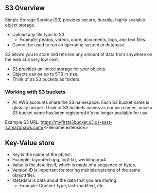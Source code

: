 ## S3 Overview
Simple Storage Service (S3) provides secure, durable, highly scalable object storage.
- Upload any file type to S3
  - Example: photos, videos, code, documents, logs, and text files.
- Cannot be used to run an operating system or database.

S3 allows you to store and retrieve any amount of data from anywhere on the web at a very low cost.
  - S3 provides unlimited storage for your objects.
  - Objects can be up to 5TB in size.
  - Think of as S3 buckets as folders.

  ### Working with S3 buckets
  - All AWS accounts share the S3 namespace. Each S3 bucket name is globally unique. Think of S3 buckets names as domain names, once a S3 bucket name has been registered it's no longer available for use

  Example S3 URL:
  https://myfirsts3bucket.s3.us-east-1.amazonaws.com/<Filename.extension>

## Key-Value store
 - Key is the name of the object.
  - Example: tayontech.jpg, log1.txt, wedding.mp4
- Value is the data itself, which is made of a sequence of bytes.
- Version ID is important for storing multiple versions of the same object(file).
- Metadata is data about the data that you are storing.
  - Example: Content-type, last-modified, etc.
